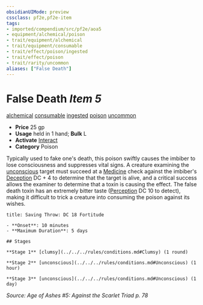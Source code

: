 ```yaml
---
obsidianUIMode: preview
cssclass: pf2e,pf2e-item
tags:
- imported/compendium/src/pf2e/aoa5
- equipment/alchemical/poison
- trait/equipment/alchemical
- trait/equipment/consumable
- trait/effect/poison/ingested
- trait/effect/poison
- trait/rarity/uncommon
aliases: ["False Death"]
---
```

# False Death *Item 5*  
[alchemical](alchemical.md)  [consumable](consumable.md)  [ingested](ingested.md)  [poison](rules/traits/poison.md)  [uncommon](uncommon.md)  

- **Price** 25 gp
- **Usage** held in 1 hand; **Bulk** L
- **Activate** [Interact](interact.md)
- **Category** Poison

Typically used to fake one's death, this poison swiftly causes the imbiber to lose consciousness and suppresses vital signs. A creature examining the [unconscious](conditions.md#Unconscious) target must succeed at a [Medicine](../../skills.md#Medicine) check against the imbiber's [Deception](../../skills.md#Deception) DC + 4 to determine that the target is alive, and a critical success allows the examiner to determine that a toxin is causing the effect. The false death toxin has an extremely bitter taste ([Perception](../../skills.md#Perception) DC 10 to detect), making it difficult to trick a creature into consuming the poison against its wishes.

```ad-inline-affliction
title: Saving Throw: DC 18 Fortitude

- **Onset**: 10 minutes
- **Maximum Duration**: 5 days

## Stages

**Stage 1** [clumsy](../../../rules/conditions.md#Clumsy) (1 round)

**Stage 2** [unconscious](../../../rules/conditions.md#Unconscious) (1 hour)

**Stage 3** [unconscious](../../../rules/conditions.md#Unconscious) (1 day)
```

*Source: Age of Ashes #5: Against the Scarlet Triad p. 78*
